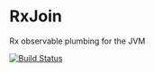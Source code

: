 # RxJoin
Rx observable plumbing for the JVM

[![Build Status](https://travis-ci.org/notion/RxJoin.svg?branch=master)](https://travis-ci.org/notion/RxJoin)
